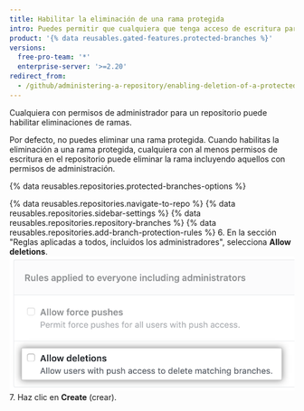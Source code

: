 ```yaml
---
title: Habilitar la eliminación de una rama protegida
intro: Puedes permitir que cualquiera que tenga acceso de escritura para un repositorio borre una rama protegida.
product: '{% data reusables.gated-features.protected-branches %}'
versions:
  free-pro-team: '*'
  enterprise-server: '>=2.20'
redirect_from:
  - /github/administering-a-repository/enabling-deletion-of-a-protected-branch
---
```

Cualquiera con permisos de administrador para un repositorio puede habilitar eliminaciones de ramas.

Por defecto, no puedes eliminar una rama protegida. Cuando habilitas la eliminación a una rama protegida, cualquiera con al menos permisos de escritura en el repositorio puede eliminar la rama incluyendo aquellos con permisos de administración.

{% data reusables.repositories.protected-branches-options %}

{% data reusables.repositories.navigate-to-repo %}
{% data reusables.repositories.sidebar-settings %}
{% data reusables.repositories.repository-branches %}
{% data reusables.repositories.add-branch-protection-rules %}
6. En la sección "Reglas aplicadas a todos, incluidos los administradores", selecciona **Allow deletions**. ![Opción para habilitar las eliminaciones de ramas](/assets/images/help/repository/allow-branch-deletions.png)
7. Haz clic en **Create** (crear).
